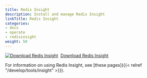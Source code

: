 ```yaml
---
title: Redis Insight
description: Install and manage Redis Insight
linkTitle: Redis Insight
categories:
- docs
- operate
- redisinsight
weight: 50
---
```


<a href="https://redis.io/downloads/#:~:text=Redis-,Insight,-Download%20a%20powerful"><img src="/images/redisinsight-download.svg" alt="Download Redis Insight" style="display: inline; margin-right: 8px;">Download Redis Insight</a>

For information on using Redis Insight, see [these pages]({{< relref "/develop/tools/insight" >}}).

